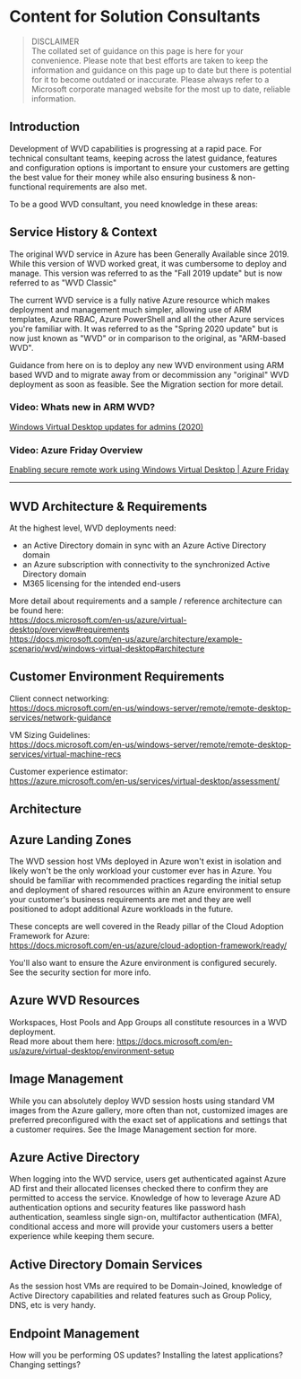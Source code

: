 # Content for Solution Consultants

> DISCLAIMER  
> The collated set of guidance on this page is here for your convenience. Please note that best efforts are taken
> to keep the information and guidance on this page up to date but there is potential for it to become outdated 
> or inaccurate. Please always refer to a Microsoft corporate managed website for the most up to date, reliable information.

## Introduction
Development of WVD capabilities is progressing at a rapid pace. For technical consultant teams, keeping across the latest guidance, features and configuration options is important to ensure your customers are getting the best value for their money while also ensuring business & non-functional requirements are also met.

To be a good WVD consultant, you need knowledge in these areas:

## Service History & Context
The original WVD service in Azure has been Generally Available since 2019. While this version of WVD worked great, it was cumbersome to deploy and manage. This version was referred to as the "Fall 2019 update" but is now referred to as "WVD Classic"

The current WVD service is a fully native Azure resource which makes deployment and management much simpler, allowing use of ARM templates, Azure RBAC, Azure PowerShell and all the other Azure services you're familiar with. It was referred to as the "Spring 2020 update" but is now just known as "WVD" or in comparison to the original, as "ARM-based WVD".

Guidance from here on is to deploy any new WVD environment using ARM based WVD and to migrate away from or decommission any "original" WVD deployment as soon as feasible. See the Migration section for more detail.

### Video: Whats new in ARM WVD?  
[Windows Virtual Desktop updates for admins (2020)](https://www.youtube.com/watch?v=zmsTD9Hd-xY) 

### Video: Azure Friday Overview  
[Enabling secure remote work using Windows Virtual Desktop | Azure Friday](https://www.youtube.com/watch?v=dL1LpGpGRIo) 
  

***
  

## WVD Architecture & Requirements

At the highest level, WVD deployments need:
- an Active Directory domain in sync with an Azure Active Directory domain
- an Azure subscription with connectivity to the synchronized Active Directory domain
- M365 licensing for the intended end-users  

More detail about requirements and a sample / reference architecture can be found here:  
https://docs.microsoft.com/en-us/azure/virtual-desktop/overview#requirements  
https://docs.microsoft.com/en-us/azure/architecture/example-scenario/wvd/windows-virtual-desktop#architecture  


## Customer Environment Requirements

Client connect networking:  
https://docs.microsoft.com/en-us/windows-server/remote/remote-desktop-services/network-guidance  

VM Sizing Guidelines:  
https://docs.microsoft.com/en-us/windows-server/remote/remote-desktop-services/virtual-machine-recs  

Customer experience estimator:  
https://azure.microsoft.com/en-us/services/virtual-desktop/assessment/


## Architecture



## Azure Landing Zones
The WVD session host VMs deployed in Azure won't exist in isolation and likely won't be the only workload your customer ever has in Azure. You should be familiar with recommended practices regarding the initial setup and deployment of shared resources within an Azure environment to ensure your customer's business requirements are met and they are well positioned to adopt additional Azure workloads in the future.

These concepts are well covered in the Ready pillar of the Cloud Adoption Framework for Azure:  
https://docs.microsoft.com/en-us/azure/cloud-adoption-framework/ready/


You'll also want to ensure the Azure environment is configured securely. See the security section for more info.


## Azure WVD Resources
Workspaces, Host Pools and App Groups all constitute resources in a WVD deployment.  
Read more about them here: https://docs.microsoft.com/en-us/azure/virtual-desktop/environment-setup  


## Image Management
While you can absolutely deploy WVD session hosts using standard VM images from the Azure gallery, more often than not, customized images are preferred preconfigured with the exact set of applications and settings that a customer requires. See the Image Management section for more.


## Azure Active Directory
When logging into the WVD service, users get authenticated against Azure AD first and their allocated licenses checked there to confirm they are permitted to access the service. Knowledge of how to leverage Azure AD authentication options and security features like password hash authentication, seamless single sign-on, multifactor authentication (MFA), conditional access and more will provide your customers users a better experience while keeping them secure.  


## Active Directory Domain Services
As the session host VMs are required to be Domain-Joined, knowledge of Active Directory capabilities and related features such as Group Policy, DNS, etc is very handy.  


## Endpoint Management
How will you be performing OS updates? Installing the latest applications? Changing settings?

